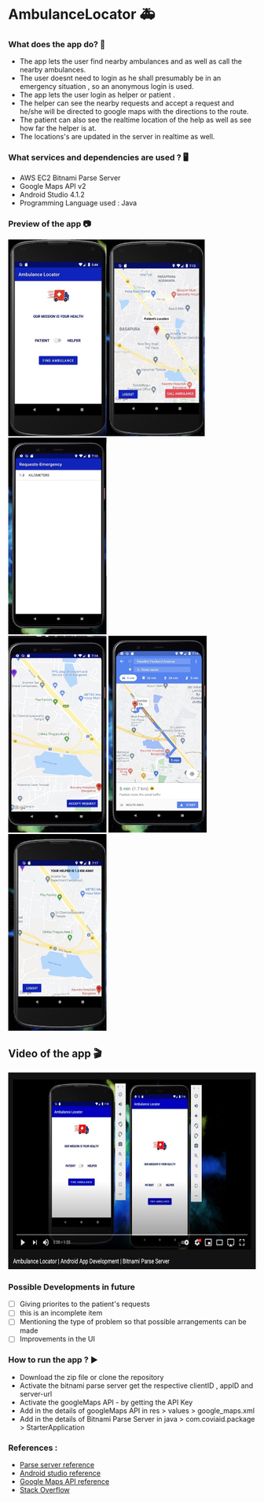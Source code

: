 # AmbulanceLocator :ambulance:
### What does the app do? :iphone:
- The app lets the user find nearby ambulances and as well as call the nearby ambulances. 
- The user doesnt need to login as he shall presumably be in an emergency situation , so an anonymous login is used.
- The app lets the user login as helper or patient .
- The helper can see the nearby requests and accept a request and he/she will be directed to google maps with the directions to the route.
- The patient can also see the realtime location of the help as well as see how far the helper is at.
- The locations's are updated in the server in realtime as well.
### What services and dependencies are used ? :desktop_computer:
- AWS EC2 Bitnami Parse Server
- Google Maps API v2
- Android Studio 4.1.2
- Programming Language used : Java
### Preview of the app :camera:
<img src="Images/img1.jpeg" height="400px"  width="200px" style="display:inline;"/><img src="Images/img3.jpeg" height="400px"  width="200px" style="display:inline;"/>  <img src="Images/img4.jpeg" height="400px"  width="200px" style="display:inline;"/>
<br>
<img src="Images/img5.jpeg" height="400px"  width="200px" style="display:inline;"/> <img src="Images/img6.jpeg" height="400px"  width="200px" style="display:inline;"/> <img src="Images/img7.jpeg" height="400px"  width="200px" style="display:inline;"/> 

## Video of the app  :clapper:
[<img src="Images/img8.jpeg" height="400px"  />](https://youtu.be/B6xgIvXJ_34)

### Possible Developments in future
- [ ]  Giving priorites to the patient's requests
- [ ] this is an incomplete item
- [ ]  Mentioning the type of problem so that possible arrangements can be made
- [ ]  Improvements in the UI 
### How to run the app ? :arrow_forward:
- Download the zip file or clone the repository 
- Activate the bitnami parse server get the respective clientID , appID and server-url
- Activate the googleMaps API - by getting the API Key
- Add in the details of googleMaps API in res > values > google_maps.xml
- Add in the details of Bitnami Parse Server in java > com.coviaid.package > StarterApplication
### References : 
- [Parse server reference](https://github.com/parse-community/Parse-SDK-Android)
- [Android studio reference](https://developer.android.com/)
- [Google Maps API reference](https://developers.google.com/maps)
- [Stack Overflow](https://stackoverflow.com)
